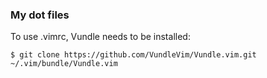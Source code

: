 ### My dot files
 
To use .vimrc, Vundle needs to be installed:
~~~~ 
$ git clone https://github.com/VundleVim/Vundle.vim.git ~/.vim/bundle/Vundle.vim
~~~~ 
